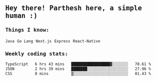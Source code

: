 <samp>
    <h2>Hey there! Parthesh here, a simple human :)</h2>
    <h3>Things I know: </h3>
    <code>Java</code> <code>Go Lang</code> <code>Next.js</code> <code>Express</code> <code>React-Native</code>
    <h3>Weekly coding stats:</h3>
<!--START_SECTION:waka-->

```txt
TypeScript   6 hrs 43 mins   █████████████████▓░░░░░░░   70.61 %
JSON         2 hrs 39 mins   ███████░░░░░░░░░░░░░░░░░░   27.96 %
CSS          8 mins          ▒░░░░░░░░░░░░░░░░░░░░░░░░   01.43 %
```

<!--END_SECTION:waka-->
</samp>
